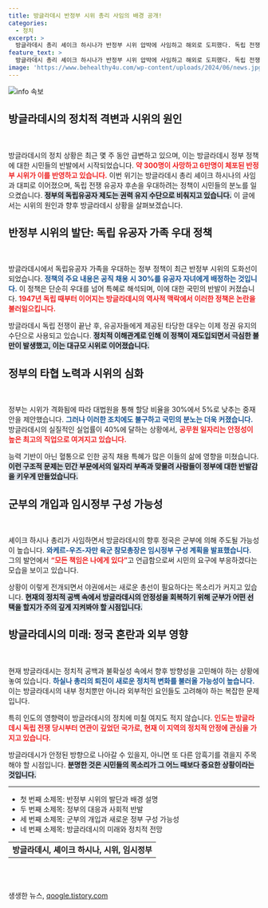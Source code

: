 ```yaml
---
title: 방글라데시 반정부 시위 총리 사임의 배경 공개!
categories:
  - 정치
excerpt: >
  방글라데시 총리 셰이크 하시나가 반정부 시위 압박에 사임하고 해외로 도피했다. 독립 전쟁 유공자 자녀 우대 정책이 촉발한 이번 사태로 300명이 넘는 사망자가 발생하며 정국이 혼란에 빠졌다. 군부는 임시정부 구성 계획을 밝혔다.
feature_text: >
  방글라데시 총리 셰이크 하시나가 반정부 시위 압박에 사임하고 해외로 도피했다. 독립 전쟁 유공자 자녀 우대 정책이 촉발한 이번 사태로 300명이 넘는 사망자가 발생하며 정국이 혼란에 빠졌다. 군부는 임시정부 구성 계획을 밝혔다.
image: 'https://www.behealthy4u.com/wp-content/uploads/2024/06/news.jpg'
---
```


<p><img src="https://www.behealthy4u.com/wp-content/uploads/2024/06/news.jpg" alt="info 속보" /></p>

<h2 data-ke-size="size26">방글라데시의 정치적 격변과 시위의 원인</h2>

<p data-ke-size="size16">&nbsp;</p>

<p>방글라데시의 정치 상황은 최근 몇 주 동안 급변하고 있으며, 이는 방글라데시 정부 정책에 대한 시민들의 반발에서 시작되었습니다. <b><span style="color: #ee2323;">약 300명이 사망하고 6만명이 체포된 반정부 시위가 이를 반영하고 있습니다.</span></b> 이번 위기는 방글라데시 총리 셰이크 하시나의 사임과 대피로 이어졌으며, 독립 전쟁 유공자 후손을 우대하려는 정책이 시민들의 분노를 일으켰습니다. <b><span style="background-color: #21538527;">정부의 독립유공자 제도는 권력 유지 수단으로 비춰지고 있습니다.</span></b> 이 글에서는 시위의 원인과 향후 방글라데시 상황을 살펴보겠습니다.</p>

<h2 data-ke-size="size26">반정부 시위의 발단: 독립 유공자 가족 우대 정책</h2>

<p data-ke-size="size16">&nbsp;</p>

<p>방글라데시에서 독립유공자 가족을 우대하는 정부 정책이 최근 반정부 시위의 도화선이 되었습니다. <b><span style="color: #1a5490;">정책의 주요 내용은 공직 채용 시 30%를 유공자 자녀에게 배정하는 것입니다.</span></b> 이 정책은 단순히 우대를 넘어 특혜로 해석되며, 이에 대한 국민의 반발이 커졌습니다. <b><span style="color: #ee2323;">1947년 독립 때부터 이어지는 방글라데시의 역사적 맥락에서 이러한 정책은 논란을 불러일으킵니다.</span></b> </p>

<p>방글라데시 독립 전쟁이 끝난 후, 유공자들에게 제공된 타당한 대우는 이제 정권 유지의 수단으로 사용되고 있습니다. <b><span style="background-color: #21538527;">정치적 이해관계로 인해 이 정책이 재도입되면서 극심한 불만이 발생했고, 이는 대규모 시위로 이어졌습니다.</span></b> </p>

<h2 data-ke-size="size26">정부의 타협 노력과 시위의 심화</h2>

<p data-ke-size="size16">&nbsp;</p>

<p>정부는 시위가 격화됨에 따라 대법원을 통해 할당 비율을 30%에서 5%로 낮추는 중재안을 제안했습니다. <b><span style="color: #1a5490;">그러나 이러한 조치에도 불구하고 국민의 분노는 더욱 커졌습니다.</span></b> 방글라데시의 실질적인 실업률이 40%에 달하는 상황에서, <b><span style="color: #ee2323;">공무원 일자리는 안정성이 높은 최고의 직업으로 여겨지고 있습니다.</span></b> </p>

<p>능력 기반이 아닌 혈통으로 인한 공직 채용 특혜가 많은 이들의 삶에 영향을 미쳤습니다. <b><span style="background-color: #21538527;">이런 구조적 문제는 민간 부문에서의 일자리 부족과 맞물려 사람들이 정부에 대한 반발감을 키우게 만들었습니다.</span></b> </p>

<h2 data-ke-size="size26">군부의 개입과 임시정부 구성 가능성</h2>

<p data-ke-size="size16">&nbsp;</p>

<p>셰이크 하시나 총리가 사임하면서 방글라데시의 향후 정국은 군부에 의해 주도될 가능성이 높습니다. <b><span style="color: #1a5490;">와케르-우즈-자만 육군 참모총장은 임시정부 구성 계획을 발표했습니다.</span></b> 그의 발언에서 <b><span style="color: #ee2323;">“모든 책임은 나에게 있다”</span></b>고 언급함으로써 시민의 요구에 부응하겠다는 모습을 보이고 있습니다. </p>

<p>상황이 이렇게 전개되면서 야권에서는 새로운 총선이 필요하다는 목소리가 커지고 있습니다. <b><span style="background-color: #21538527;">현재의 정치적 공백 속에서 방글라데시의 안정성을 회복하기 위해 군부가 어떤 선택을 할지가 주의 깊게 지켜봐야 할 시점입니다.</span></b> </p>

<h2 data-ke-size="size26">방글라데시의 미래: 정국 혼란과 외부 영향</h2>

<p data-ke-size="size16">&nbsp;</p>

<p>현재 방글라데시는 정치적 공백과 불확실성 속에서 향후 방향성을 고민해야 하는 상황에 놓여 있습니다. <b><span style="color: #1a5490;">하실나 총리의 퇴진이 새로운 정치적 변화를 불러올 가능성이 높습니다.</span></b> 이는 방글라데시의 내부 정치뿐만 아니라 외부적인 요인들도 고려해야 하는 복잡한 문제입니다. </p>

<p>특히 인도의 영향력이 방글라데시의 정치에 미칠 여지도 적지 않습니다. <b><span style="color: #ee2323;">인도는 방글라데시 독립 전쟁 당시부터 연관이 깊었던 국가로, 현재 이 지역의 정치적 안정에 관심을 가지고 있습니다.</span></b> </p>

<p>방글라데시가 안정된 방향으로 나아갈 수 있을지, 아니면 또 다른 암흑기를 겪을지 주목해야 할 시점입니다. <b><span style="background-color: #21538527;">분명한 것은 시민들의 목소리가 그 어느 때보다 중요한 상황이라는 것입니다.</span></b> </p>

<hr>

<ul>
    <li>첫 번째 소제목: 반정부 시위의 발단과 배경 설명</li>
    <li>두 번째 소제목: 정부의 대응과 사회적 반발</li>
    <li>세 번째 소제목: 군부의 개입과 새로운 정부 구성 가능성</li>
    <li>네 번째 소제목: 방글라데시의 미래와 정치적 전망</li>
</ul>

<table style="width: 100%; height: 50px; border-collapse: collapse;">
   <tr>
     <td style="text-align: center; height: 17px;"><b>방글라데시, 셰이크 하시나, 시위, 임시정부</b></td>
   </tr>
</table> 

<p data-ke-size="size16">&nbsp;</p>
생생한 뉴스, <a href="https://qoogle.tistory.com" rel="dofollow">qoogle.tistory.com</a>



